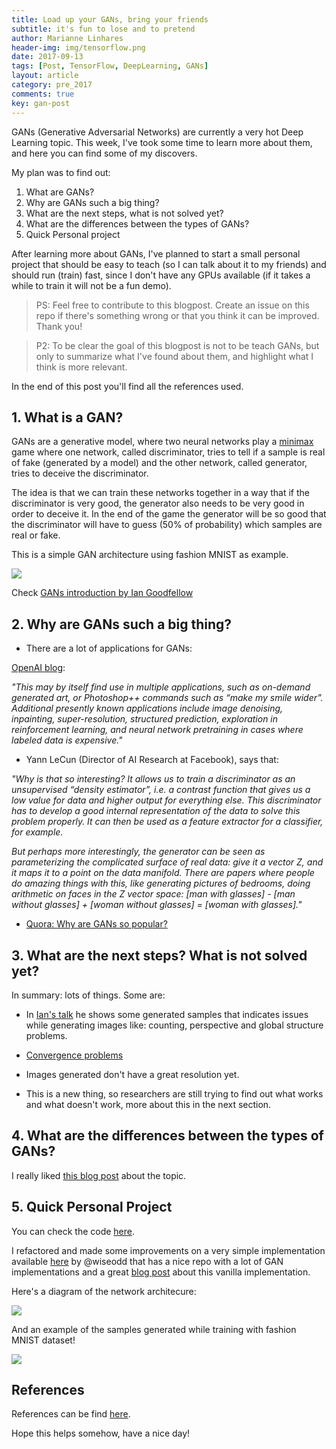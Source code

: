 ```yaml
---
title: Load up your GANs, bring your friends
subtitle: it's fun to lose and to pretend
author: Marianne Linhares
header-img: img/tensorflow.png
date: 2017-09-13
tags: [Post, TensorFlow, DeepLearning, GANs]
layout: article
category: pre_2017
comments: true
key: gan-post
---
```


GANs (Generative Adversarial Networks) are currently a very hot Deep Learning topic.
This week, I've took some time to learn more about them, and here you can
find some of my discovers.

My plan was to find out:

1. What are GANs?
2. Why are GANs such a big thing?
3. What are the next steps, what is not solved yet?
4. What are the differences between the types of GANs?
5. Quick Personal project

After learning more about GANs, I've planned to start a small
personal project that should be easy to teach
(so I can talk about it to my friends) and should run (train)
fast, since I don't have any GPUs available
(if it takes a while to train it will not be a fun demo).

> PS: Feel free to contribute to this blogpost.
  Create an issue on this repo if there's something wrong or that you
  think it can be improved. Thank you!

> P2: To be clear the goal of this blogpost is not to be teach GANs,
  but only to summarize what I've found about them, and
  highlight what I think is more relevant.

In the end of this post you'll find all the references used.

## 1. What is a GAN?

GANs are a generative model, where two neural networks play a
[minimax](https://en.wikipedia.org/wiki/Minimax) game where
one network, called discriminator, tries to tell if a sample
is real of fake (generated by a model) and the other network,
called generator, tries to deceive the discriminator.

The idea is that we can train these networks together in a way that
if the discriminator is very good, the generator also needs to be very
good in order to deceive it. In the end of the game the generator
will be so good that the discriminator will have to guess
(50% of probability) which samples are real or fake.

This is a simple GAN architecture using fashion MNIST as example.


![](http://github.com/mari-linhares/DeepLearning/blob/master/GAN-fashion-MNIST/imgs/vanilla_gan_arch.png)


Check [GANs introduction by Ian Goodfellow](https://www.youtube.com/watch?v=RvgYvHyT15E)  

## 2. Why are GANs such a big thing?

* There are a lot of applications for GANs:

[OpenAI blog](https://blog.openai.com/generative-models/):

*"This may by itself find use in multiple applications,
such as on-demand generated art, or Photoshop++ commands such as
“make my smile wider”. Additional presently known applications include
image denoising, inpainting, super-resolution, structured prediction,
exploration in reinforcement learning, and neural network pretraining
in cases where labeled data is expensive."*

* Yann LeCun (Director of AI Research at Facebook), says that:

*"Why is that so interesting? It allows us to train a discriminator
as an unsupervised “density estimator”, i.e. a contrast function
that gives us a low value for data and higher output for everything
else. This discriminator has to develop a good internal representation
of the data to solve this problem properly. It can then be used as
a feature extractor for a classifier, for example.*

*But perhaps more interestingly, the generator can be seen as parameterizing
the complicated surface of real data: give it a vector Z, and it maps it
to a point on the data manifold. There are papers where people do amazing
things with this, like generating pictures of bedrooms, doing arithmetic on
faces in the Z vector space: [man with glasses] - [man without glasses] +
[woman without glasses] = [woman with glasses]."*

* [Quora: Why are GANs so popular?](https://www.quora.com/Why-are-Generative-Adversarial-Networks-GANs-so-popular)

## 3. What are the next steps? What is not solved yet?

In summary: lots of things. Some are:

* In [Ian's talk](https://youtu.be/RvgYvHyT15E?t=19m) he shows some
  generated samples that indicates issues while generating images
  like: counting, perspective and global structure problems.

* [Convergence problems](https://www.quora.com/Do-generative-adversarial-networks-always-converge)

* Images generated don't have a great resolution yet.

* This is a new thing, so researchers are still trying to find out what works
  and what doesn't work, more about this in the next section.

## 4. What are the differences between the types of GANs?

I really liked [this blog post](http://guimperarnau.com/blog/2017/03/Fantastic-GANs-and-where-to-find-them)
about the topic.


## 5. Quick Personal Project

You can check the code [here](https://github.com/mari-linhares/DeepLearning/tree/master/GAN-fashion-MNIST).

I refactored and made some improvements on a very simple implementation
available [here](https://github.com/wiseodd/generative-models/blob/master/GAN/vanilla_gan/gan_tensorflow.py)
by @wiseodd that has a nice repo with a lot of GAN implementations and a
great [blog post](http://wiseodd.github.io/techblog/2016/09/17/gan-tensorflow/) 
about this vanilla implementation.

Here's a diagram of the network architecure:

![](http://github.com/mari-linhares/DeepLearning/blob/master/GAN-fashion-MNIST/imgs/vanilla_gan_detailed_arch.png)

And an example of the samples generated while training with fashion MNIST dataset!

![](http://github.com/mari-linhares/DeepLearning/blob/master/GAN-fashion-MNIST/imgs/fashion-mnist/train.gif)

## References

References can be find [here](https://github.com/mari-linhares/DeepLearning#gans).

Hope this helps somehow, have a nice day!

